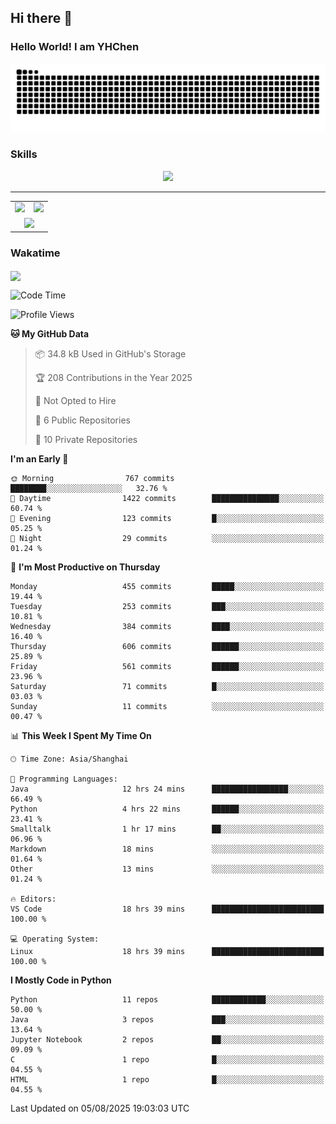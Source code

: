 
## Hi there 👋

<!--
**YHChen0511/YHChen0511** is a ✨ _special_ ✨ repository because its `README.md` (this file) appears on your GitHub profile.

Here are some ideas to get you started:

- 🔭 I’m currently working on ...
- 🌱 I’m currently learning ...
- 👯 I’m looking to collaborate on ...
- 🤔 I’m looking for help with ...
- 💬 Ask me about ...
- 📫 How to reach me: ...
- 😄 Pronouns: ...
- ⚡ Fun fact: ...
-->
### Hello World!  I am YHChen

![](https://raw.githubusercontent.com/YHChen0511/YHChen0511/refs/heads/output/github-contribution-grid-snake.svg)

### Skills

<p align="center">
  <a href="https://skillicons.dev">
    <img src="https://skillicons.dev/icons?i=python,cpp,java,c,pytorch,git,docker,latex,mysql,linux,vscode" />
  </a>
</p>

---
<div align="center">
  <table style="width:100%;">
    <tr>
      <!-- 第一个图片 -->
      <td align="center">
        <img height='200' src="https://github-readme-stats.vercel.app/api?username=YHChen0511&show_icons=true" />
      </td>
      <!-- 第二个图片 -->
      <td align="center">
        <img height='200' src="https://github-readme-stats.vercel.app/api/top-langs/?username=YHChen0511&layout=compact" />
      </td>
    </tr>
    <!-- 第三个图片 -->
    <tr>
      <td colspan="2" align="center">
        <img height="220" src="https://github-readme-activity-graph.vercel.app/graph?username=YHChen0511&theme=github-compact&hide_border=true&area=true" />
      </td>
    </tr>
  </table>
</div>

### Wakatime
<img align="center" src="https://github-readme-stats.vercel.app/api/wakatime?username=YHChen0511&theme=transparent&hide_border=true&layout=compact&langs_count=20&range=last_30_days" />

<!--START_SECTION:waka-->
![Code Time](http://img.shields.io/badge/Code%20Time-465%20hrs%2022%20mins-blue)

![Profile Views](http://img.shields.io/badge/Profile%20Views-0-blue)

**🐱 My GitHub Data** 

> 📦 34.8 kB Used in GitHub's Storage 
 > 
> 🏆 208 Contributions in the Year 2025
 > 
> 🚫 Not Opted to Hire
 > 
> 📜 6 Public Repositories 
 > 
> 🔑 10 Private Repositories 
 > 
**I'm an Early 🐤** 

```text
🌞 Morning                767 commits         ████████░░░░░░░░░░░░░░░░░   32.76 % 
🌆 Daytime                1422 commits        ███████████████░░░░░░░░░░   60.74 % 
🌃 Evening                123 commits         █░░░░░░░░░░░░░░░░░░░░░░░░   05.25 % 
🌙 Night                  29 commits          ░░░░░░░░░░░░░░░░░░░░░░░░░   01.24 % 
```
📅 **I'm Most Productive on Thursday** 

```text
Monday                   455 commits         █████░░░░░░░░░░░░░░░░░░░░   19.44 % 
Tuesday                  253 commits         ███░░░░░░░░░░░░░░░░░░░░░░   10.81 % 
Wednesday                384 commits         ████░░░░░░░░░░░░░░░░░░░░░   16.40 % 
Thursday                 606 commits         ██████░░░░░░░░░░░░░░░░░░░   25.89 % 
Friday                   561 commits         ██████░░░░░░░░░░░░░░░░░░░   23.96 % 
Saturday                 71 commits          █░░░░░░░░░░░░░░░░░░░░░░░░   03.03 % 
Sunday                   11 commits          ░░░░░░░░░░░░░░░░░░░░░░░░░   00.47 % 
```


📊 **This Week I Spent My Time On** 

```text
🕑︎ Time Zone: Asia/Shanghai

💬 Programming Languages: 
Java                     12 hrs 24 mins      █████████████████░░░░░░░░   66.49 % 
Python                   4 hrs 22 mins       ██████░░░░░░░░░░░░░░░░░░░   23.41 % 
Smalltalk                1 hr 17 mins        ██░░░░░░░░░░░░░░░░░░░░░░░   06.96 % 
Markdown                 18 mins             ░░░░░░░░░░░░░░░░░░░░░░░░░   01.64 % 
Other                    13 mins             ░░░░░░░░░░░░░░░░░░░░░░░░░   01.24 % 

🔥 Editors: 
VS Code                  18 hrs 39 mins      █████████████████████████   100.00 % 

💻 Operating System: 
Linux                    18 hrs 39 mins      █████████████████████████   100.00 % 
```

**I Mostly Code in Python** 

```text
Python                   11 repos            ████████████░░░░░░░░░░░░░   50.00 % 
Java                     3 repos             ███░░░░░░░░░░░░░░░░░░░░░░   13.64 % 
Jupyter Notebook         2 repos             ██░░░░░░░░░░░░░░░░░░░░░░░   09.09 % 
C                        1 repo              █░░░░░░░░░░░░░░░░░░░░░░░░   04.55 % 
HTML                     1 repo              █░░░░░░░░░░░░░░░░░░░░░░░░   04.55 % 
```




 Last Updated on 05/08/2025 19:03:03 UTC
<!--END_SECTION:waka-->
